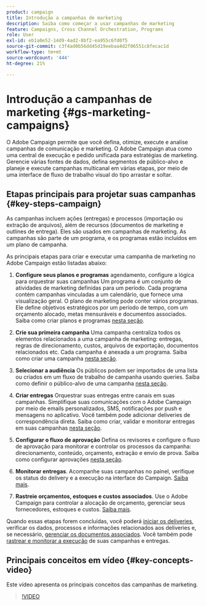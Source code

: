 ```yaml
---
product: campaign
title: Introdução a campanhas de marketing
description: Saiba como começar a usar campanhas de marketing
feature: Campaigns, Cross Channel Orchestration, Programs
role: User
exl-id: eb1a0e52-14d9-4ad2-8bf2-ea955c6fd0f5
source-git-commit: c3f4ad0b56dd45d19eebaa4d2f06551c8fecac1d
workflow-type: tm+mt
source-wordcount: '444'
ht-degree: 21%

---
```


# Introdução a campanhas de marketing {#gs-marketing-campaigns}

O Adobe Campaign permite que você defina, otimize, execute e analise campanhas de comunicação e marketing. O Adobe Campaign atua como uma central de execução e pedido unificada para estratégias de marketing. Gerencie várias fontes de dados, defina segmentos de público-alvo e planeje e execute campanhas multicanal em várias etapas, por meio de uma interface de fluxo de trabalho visual do tipo arrastar e soltar.


<!--In addition, the **Marketing Resource Management (MRM)** module lets you control marketing actions in a collaborative mode by providing complete management and real-time tracking of the tasks, budgets and marketing resources involved. The Marketing Resource Management lets you optimize and regulate the management of internal and external processes, resources and marketing campaigns, as well as third party relations (agencies, printers, etc.). For more on this, refer to [this section](about-marketing-resource-management.md).

>[!NOTE]
>
>Capabilities related to population targeting, message personalization and message delivery on the various channels are detailed in [this section](../../delivery/using/steps-about-delivery-creation-steps.md).-->


## Etapas principais para projetar suas campanhas {#key-steps-campaign}

As campanhas incluem ações (entregas) e processos (importação ou extração de arquivos), além de recursos (documentos de marketing e outlines de entrega). Eles são usados em campanhas de marketing. As campanhas são parte de um programa, e os programas estão incluídos em um plano de campanha.

As principais etapas para criar e executar uma campanha de marketing no Adobe Campaign estão listadas abaixo:

1. **Configure seus planos e programas** agendamento, configure a lógica para orquestrar suas campanhas
Um programa é um conjunto de atividades de marketing definidas para um período. Cada programa contém campanhas vinculadas a um calendário, que fornece uma visualização geral. O plano de marketing pode conter vários programas. Ele define objetivos estratégicos por um período de tempo, com um orçamento alocado, metas mensuráveis e documentos associados. Saiba como criar planos e programas [nesta seção](marketing-campaign-create.md#create-plan-and-program).

1. **Crie sua primeira campanha**
Uma campanha centraliza todos os elementos relacionados a uma campanha de marketing: entregas, regras de direcionamento, custos, arquivos de exportação, documentos relacionados etc. Cada campanha é anexada a um programa. Saiba como criar uma campanha [nesta seção](marketing-campaign-create.md#create-a-campaign).

1. **Selecionar a audiência**
Os públicos podem ser importados de uma lista ou criados em um fluxo de trabalho de campanha usando queries. Saiba como definir o público-alvo de uma campanha [nesta seção](marketing-campaign-target.md#select-the-target-population).

1. **Criar entregas**
Orquestrar suas entregas entre canais em suas campanhas. Simplifique suas comunicações com o Adobe Campaign por meio de emails personalizados, SMS, notificações por push e mensagens no aplicativo. Você também pode adicionar deliveries de correspondência direta. Saiba como criar, validar e monitorar entregas em suas campanhas [nesta seção](marketing-campaign-deliveries.md).

1. **Configurar o fluxo de aprovação**
Defina os revisores e configure o fluxo de aprovação para monitorar e controlar os processos da campanha: direcionamento, conteúdo, orçamento, extração e envio de prova. Saiba como configurar aprovações [nesta seção](marketing-campaign-approval.md).

1. **Monitorar entregas**.
Acompanhe suas campanhas no painel, verifique os status do delivery e a execução na interface do Campaign. [Saiba mais](marketing-campaign-monitoring.md).

1. **Rastreie orçamentos, estoques e custos associados**.
Use o Adobe Campaign para controlar a alocação de orçamento, gerenciar seus fornecedores, estoques e custos. [Saiba mais](providers-stocks-and-budgets.md#create-service-providers-and-their-cost-structures).

Quando essas etapas forem concluídas, você poderá [iniciar os deliveries](marketing-campaign-deliveries.md#start-a-delivery), verificar os dados, processos e informações relacionados aos deliveries e, se necessário, [gerenciar os documentos associados](marketing-campaign-deliveries.md#manage-associated-documents). Você também pode [rastrear e monitorar a execução](marketing-campaign-monitoring.md) de suas campanhas e entregas.


## Principais conceitos em vídeo {#key-concepts-video}

Este vídeo apresenta os principais conceitos das campanhas de marketing.

>[!VIDEO](https://video.tv.adobe.com/v/35131?quality=12)
